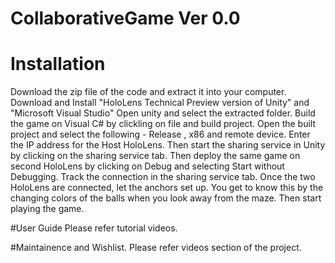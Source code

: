 # CollaborativeGame Ver 0.0

# Installation

Download the zip file of the code and extract it into your computer. Download and Install "HoloLens Technical Preview version of Unity" and "Microsoft Visual Studio" 
Open unity and select the extracted folder. Build the game on Visual C# by clickling on file and build project. Open the built project and select the following - Release , x86 and remote device. Enter the IP address for the Host HoloLens. Then start the sharing service in Unity by clicking on the sharing service tab. Then deploy the same game on second HoloLens by clicking on Debug and selecting Start without Debugging. Track the connection in the sharing service tab. Once the two HoloLens are connected, let the anchors set up. You get to know this by the changing colors of the balls when you look away from the maze. Then start playing the game. 

#User Guide
Please refer tutorial videos.

#Maintainence and Wishlist. 
Please refer videos section of the project.
